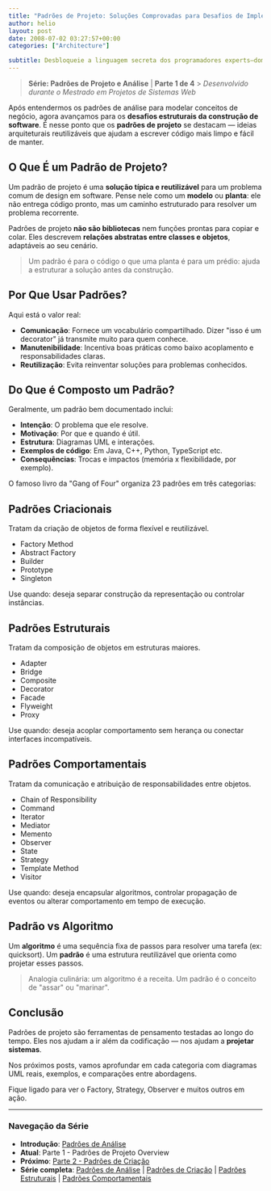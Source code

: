 ```yaml
---
title: "Padrões de Projeto: Soluções Comprovadas para Desafios de Implementação"
author: helio
layout: post
date: 2008-07-02 03:27:57+00:00
categories: ["Architecture"]

subtitle: Desbloqueie a linguagem secreta dos programadores experts—domine os padrões de design da Gang of Four que transformam código caótico em sistemas elegantes e mantíveis através de soluções orientadas a objetos comprovadas
---
```


> **Série: Padrões de Projeto e Análise** | **Parte 1 de 4** > _Desenvolvido durante o Mestrado em Projetos de Sistemas Web_

Após entendermos os padrões de análise para modelar conceitos de negócio, agora avançamos para os **desafios estruturais da construção de software**. É nesse ponto que os **padrões de projeto** se destacam — ideias arquiteturais reutilizáveis que ajudam a escrever código mais limpo e fácil de manter.

## O Que É um Padrão de Projeto?

Um padrão de projeto é uma **solução típica e reutilizável** para um problema comum de design em software. Pense nele como um **modelo** ou **planta**: ele não entrega código pronto, mas um caminho estruturado para resolver um problema recorrente.

Padrões de projeto **não são bibliotecas** nem funções prontas para copiar e colar. Eles descrevem **relações abstratas entre classes e objetos**, adaptáveis ao seu cenário.

> Um padrão é para o código o que uma planta é para um prédio: ajuda a estruturar a solução antes da construção.

## Por Que Usar Padrões?

Aqui está o valor real:

- **Comunicação**: Fornece um vocabulário compartilhado. Dizer "isso é um decorator" já transmite muito para quem conhece.
- **Manutenibilidade**: Incentiva boas práticas como baixo acoplamento e responsabilidades claras.
- **Reutilização**: Evita reinventar soluções para problemas conhecidos.

## Do Que é Composto um Padrão?

Geralmente, um padrão bem documentado inclui:

- **Intenção**: O problema que ele resolve.
- **Motivação**: Por que e quando é útil.
- **Estrutura**: Diagramas UML e interações.
- **Exemplos de código**: Em Java, C++, Python, TypeScript etc.
- **Consequências**: Trocas e impactos (memória x flexibilidade, por exemplo).

O famoso livro da "Gang of Four" organiza 23 padrões em três categorias:

## Padrões Criacionais

Tratam da criação de objetos de forma flexível e reutilizável.

- Factory Method
- Abstract Factory
- Builder
- Prototype
- Singleton

Use quando: deseja separar construção da representação ou controlar instâncias.

## Padrões Estruturais

Tratam da composição de objetos em estruturas maiores.

- Adapter
- Bridge
- Composite
- Decorator
- Facade
- Flyweight
- Proxy

Use quando: deseja acoplar comportamento sem herança ou conectar interfaces incompatíveis.

## Padrões Comportamentais

Tratam da comunicação e atribuição de responsabilidades entre objetos.

- Chain of Responsibility
- Command
- Iterator
- Mediator
- Memento
- Observer
- State
- Strategy
- Template Method
- Visitor

Use quando: deseja encapsular algoritmos, controlar propagação de eventos ou alterar comportamento em tempo de execução.

## Padrão vs Algoritmo

Um **algoritmo** é uma sequência fixa de passos para resolver uma tarefa (ex: quicksort).
Um **padrão** é uma estrutura reutilizável que orienta como projetar esses passos.

> Analogia culinária: um algoritmo é a receita. Um padrão é o conceito de "assar" ou "marinar".

## Conclusão

Padrões de projeto são ferramentas de pensamento testadas ao longo do tempo. Eles nos ajudam a ir além da codificação — nos ajudam a **projetar sistemas**.

Nos próximos posts, vamos aprofundar em cada categoria com diagramas UML reais, exemplos, e comparações entre abordagens.

Fique ligado para ver o Factory, Strategy, Observer e muitos outros em ação.

---

### **Navegação da Série**

- **Introdução**: [Padrões de Análise](../2008-07-01-padroes-de-analise/)
- **Atual**: Parte 1 - Padrões de Projeto Overview
- **Próximo**: [Parte 2 - Padrões de Criação](../2008-07-04-padroes-de-criacao/)
- **Série completa**: [Padrões de Análise](../2008-07-01-padroes-de-analise/) | [Padrões de Criação](../2008-07-04-padroes-de-criacao/) | [Padrões Estruturais](../2008-07-06-padroes-estruturais/) | [Padrões Comportamentais](../2008-07-08-padroes-comportamentais/)
